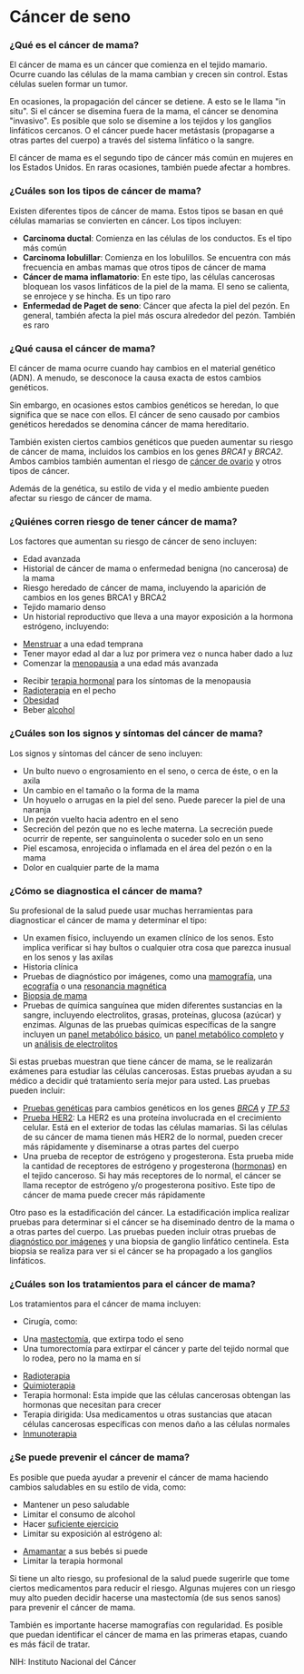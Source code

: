 Cáncer de seno
==============


### ¿Qué es el cáncer de mama?


El cáncer de mama es un cáncer que comienza en el tejido mamario. Ocurre cuando las células de la mama cambian y crecen sin control. Estas células suelen formar un tumor.


En ocasiones, la propagación del cáncer se detiene. A esto se le llama "in situ". Si el cáncer se disemina fuera de la mama, el cáncer se denomina "invasivo". Es posible que solo se disemine a los tejidos y los ganglios linfáticos cercanos. O el cáncer puede hacer metástasis (propagarse a otras partes del cuerpo) a través del sistema linfático o la sangre.


El cáncer de mama es el segundo tipo de cáncer más común en mujeres en los Estados Unidos. En raras ocasiones, también puede afectar a hombres.


### ¿Cuáles son los tipos de cáncer de mama?


Existen diferentes tipos de cáncer de mama. Estos tipos se basan en qué células mamarias se convierten en cáncer. Los tipos incluyen:


* **Carcinoma ductal**: Comienza en las células de los conductos. Es el tipo más común
* **Carcinoma lobulillar**: Comienza en los lobulillos. Se encuentra con más frecuencia en ambas mamas que otros tipos de cáncer de mama
* **Cáncer de mama inflamatorio**: En este tipo, las células cancerosas bloquean los vasos linfáticos de la piel de la mama. El seno se calienta, se enrojece y se hincha. Es un tipo raro
* **Enfermedad de Paget de seno**: Cáncer que afecta la piel del pezón. En general, también afecta la piel más oscura alrededor del pezón. También es raro


### ¿Qué causa el cáncer de mama?


El cáncer de mama ocurre cuando hay cambios en el material genético (ADN). A menudo, se desconoce la causa exacta de estos cambios genéticos.


Sin embargo, en ocasiones estos cambios genéticos se heredan, lo que significa que se nace con ellos. El cáncer de seno causado por cambios genéticos heredados se denomina cáncer de mama hereditario.


También existen ciertos cambios genéticos que pueden aumentar su riesgo de cáncer de mama, incluidos los cambios en los genes *BRCA1* y *BRCA2*. Ambos cambios también aumentan el riesgo de [cáncer de ovario](https://medlineplus.gov/spanish/ovariancancer.html) y otros tipos de cáncer.


Además de la genética, su estilo de vida y el medio ambiente pueden afectar su riesgo de cáncer de mama.


### ¿Quiénes corren riesgo de tener cáncer de mama?


Los factores que aumentan su riesgo de cáncer de seno incluyen:


* Edad avanzada
* Historial de cáncer de mama o enfermedad benigna (no cancerosa) de la mama
* Riesgo heredado de cáncer de mama, incluyendo la aparición de cambios en los genes BRCA1 y BRCA2
* Tejido mamario denso
* Un historial reproductivo que lleva a una mayor exposición a la hormona estrógeno, incluyendo:
+ [Menstruar](https://medlineplus.gov/spanish/menstruation.html) a una edad temprana
+ Tener mayor edad al dar a luz por primera vez o nunca haber dado a luz
+ Comenzar la [menopausia](https://medlineplus.gov/spanish/menopause.html) a una edad más avanzada

* Recibir [terapia hormonal](https://medlineplus.gov/spanish/hormonereplacementtherapy.html) para los síntomas de la menopausia
* [Radioterapia](https://medlineplus.gov/spanish/radiationtherapy.html) en el pecho
* [Obesidad](https://medlineplus.gov/spanish/obesity.html)
* Beber [alcohol](https://medlineplus.gov/spanish/alcohol.html)


### ¿Cuáles son los signos y síntomas del cáncer de mama?


Los signos y síntomas del cáncer de seno incluyen:


* Un bulto nuevo o engrosamiento en el seno, o cerca de éste, o en la axila
* Un cambio en el tamaño o la forma de la mama
* Un hoyuelo o arrugas en la piel del seno. Puede parecer la piel de una naranja
* Un pezón vuelto hacia adentro en el seno
* Secreción del pezón que no es leche materna. La secreción puede ocurrir de repente, ser sanguinolenta o suceder solo en un seno
* Piel escamosa, enrojecida o inflamada en el área del pezón o en la mama
* Dolor en cualquier parte de la mama


### ¿Cómo se diagnostica el cáncer de mama?


Su profesional de la salud puede usar muchas herramientas para diagnosticar el cáncer de mama y determinar el tipo:


* Un examen físico, incluyendo un examen clínico de los senos. Esto implica verificar si hay bultos o cualquier otra cosa que parezca inusual en los senos y las axilas
* Historia clínica
* Pruebas de diagnóstico por imágenes, como una [mamografía](https://medlineplus.gov/spanish/mammography.html), una [ecografía](https://medlineplus.gov/spanish/pruebas-de-laboratorio/ecografia/)  o una [resonancia magnética](https://medlineplus.gov/spanish/mriscans.html)
* [Biopsia de mama](https://medlineplus.gov/spanish/pruebas-de-laboratorio/biopsia-de-seno/)
* Pruebas de química sanguínea que miden diferentes sustancias en la sangre, incluyendo electrolitos, grasas, proteínas, glucosa (azúcar) y enzimas. Algunas de las pruebas químicas específicas de la sangre incluyen un [panel metabólico básico](https://medlineplus.gov/spanish/pruebas-de-laboratorio/panel-metabolico-basico/), un [panel metabólico completo](https://medlineplus.gov/spanish/pruebas-de-laboratorio/panel-metabolico-completo-pmc/) y un [análisis de electrolitos](https://medlineplus.gov/spanish/pruebas-de-laboratorio/ionograma/)


Si estas pruebas muestran que tiene cáncer de mama, se le realizarán exámenes para estudiar las células cancerosas. Estas pruebas ayudan a su médico a decidir qué tratamiento sería mejor para usted. Las pruebas pueden incluir:

* [Pruebas genéticas](https://medlineplus.gov/spanish/genetictesting.html) para cambios genéticos en los genes *[BRCA](https://medlineplus.gov/spanish/pruebas-de-laboratorio/prueba-de-brca/)* y  *[TP 53](https://medlineplus.gov/spanish/pruebas-de-laboratorio/prueba-genetica-tp-53-proteina-tumoral-53/)*
* [Prueba HER2](https://medlineplus.gov/spanish/pruebas-de-laboratorio/prueba-de-cancer-de-seno-her2/): La HER2 es una proteína involucrada en el crecimiento celular. Está en el exterior de todas las células mamarias. Si las células de su cáncer de mama tienen más HER2 de lo normal, pueden crecer más rápidamente y diseminarse a otras partes del cuerpo
* Una prueba de receptor de estrógeno y progesterona. Esta prueba mide la cantidad de receptores de estrógeno y progesterona ([hormonas](https://medlineplus.gov/spanish/hormones.html)) en el tejido canceroso. Si hay más receptores de lo normal, el cáncer se llama receptor de estrógeno y/o progesterona positivo. Este tipo de cáncer de mama puede crecer más rápidamente


Otro paso es la estadificación del cáncer. La estadificación implica realizar pruebas para determinar si el cáncer se ha diseminado dentro de la mama o a otras partes del cuerpo. Las pruebas pueden incluir otras pruebas de [diagnóstico por imágenes](https://medlineplus.gov/spanish/diagnosticimaging.html) y una biopsia de ganglio linfático centinela. Esta biopsia se realiza para ver si el cáncer se ha propagado a los ganglios linfáticos.


### ¿Cuáles son los tratamientos para el cáncer de mama?


Los tratamientos para el cáncer de mama incluyen:


* Cirugía, como:
+ Una [mastectomía](https://medlineplus.gov/spanish/mastectomy.html), que extirpa todo el seno
+ Una tumorectomía para extirpar el cáncer y parte del tejido normal que lo rodea, pero no la mama en sí

* [Radioterapia](https://medlineplus.gov/spanish/radiationtherapy.html)
* [Quimioterapia](https://medlineplus.gov/spanish/cancerchemotherapy.html)
* Terapia hormonal: Esta impide que las células cancerosas obtengan las hormonas que necesitan para crecer
* Terapia dirigida: Usa medicamentos u otras sustancias que atacan células cancerosas específicas con menos daño a las células normales
* [Inmunoterapia](https://medlineplus.gov/spanish/cancerimmunotherapy.html)


### ¿Se puede prevenir el cáncer de mama?


Es posible que pueda ayudar a prevenir el cáncer de mama haciendo cambios saludables en su estilo de vida, como:


* Mantener un peso saludable
* Limitar el consumo de alcohol
* Hacer [suficiente ejercicio](https://medlineplus.gov/spanish/howmuchexercisedoineed.html)
* Limitar su exposición al estrógeno al:
+ [Amamantar](https://medlineplus.gov/spanish/breastfeeding.html) a sus bebés si puede
+ Limitar la terapia hormonal


Si tiene un alto riesgo, su profesional de la salud puede sugerirle que tome ciertos medicamentos para reducir el riesgo. Algunas mujeres con un riesgo muy alto pueden decidir hacerse una mastectomía (de sus senos sanos) para prevenir el cáncer de mama.


También es importante hacerse mamografías con regularidad. Es posible que puedan identificar el cáncer de mama en las primeras etapas, cuando es más fácil de tratar.


NIH: Instituto Nacional del Cáncer

